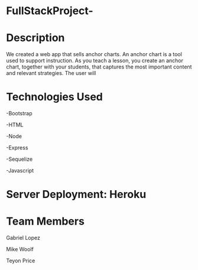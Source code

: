 # FullStackProject-

# Description

We created a web app that sells anchor charts. An anchor chart is a tool used to support instruction. As you teach a lesson, you create an anchor chart, together with your students, that captures the most important content and relevant strategies. The user will

# Technologies Used

-Bootstrap

-HTML

-Node

-Express

-Sequelize

-Javascript

# Server Deployment: Heroku


# Team Members

Gabriel Lopez

Mike Woolf

Teyon Price
